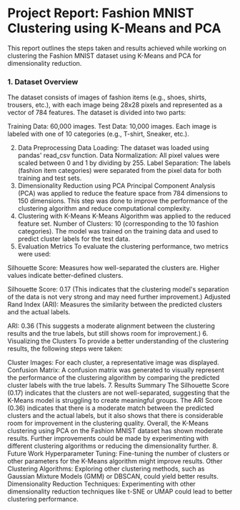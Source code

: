 # Project Report: Fashion MNIST Clustering using K-Means and PCA

This report outlines the steps taken and results achieved while working on clustering the Fashion MNIST dataset using K-Means and PCA for dimensionality reduction.

### 1. Dataset Overview

The dataset consists of images of fashion items (e.g., shoes, shirts, trousers, etc.), with each image being 28x28 pixels and represented as a vector of 784 features. The dataset is divided into two parts:

Training Data: 60,000 images.
Test Data: 10,000 images.
Each image is labeled with one of 10 categories (e.g., T-shirt, Sneaker, etc.).

2. Data Preprocessing
Data Loading: The dataset was loaded using pandas' read_csv function.
Data Normalization: All pixel values were scaled between 0 and 1 by dividing by 255.
Label Separation: The labels (fashion item categories) were separated from the pixel data for both training and test sets.
3. Dimensionality Reduction using PCA
Principal Component Analysis (PCA) was applied to reduce the feature space from 784 dimensions to 150 dimensions. This step was done to improve the performance of the clustering algorithm and reduce computational complexity.
4. Clustering with K-Means
K-Means Algorithm was applied to the reduced feature set.
Number of Clusters: 10 (corresponding to the 10 fashion categories).
The model was trained on the training data and used to predict cluster labels for the test data.
5. Evaluation Metrics
To evaluate the clustering performance, two metrics were used:

Silhouette Score: Measures how well-separated the clusters are. Higher values indicate better-defined clusters.

Silhouette Score: 0.17 (This indicates that the clustering model's separation of the data is not very strong and may need further improvement.)
Adjusted Rand Index (ARI): Measures the similarity between the predicted clusters and the actual labels.

ARI: 0.36 (This suggests a moderate alignment between the clustering results and the true labels, but still shows room for improvement.)
6. Visualizing the Clusters
To provide a better understanding of the clustering results, the following steps were taken:

Cluster Images: For each cluster, a representative image was displayed.
Confusion Matrix: A confusion matrix was generated to visually represent the performance of the clustering algorithm by comparing the predicted cluster labels with the true labels.
7. Results Summary
The Silhouette Score (0.17) indicates that the clusters are not well-separated, suggesting that the K-Means model is struggling to create meaningful groups.
The ARI Score (0.36) indicates that there is a moderate match between the predicted clusters and the actual labels, but it also shows that there is considerable room for improvement in the clustering quality.
Overall, the K-Means clustering using PCA on the Fashion MNIST dataset has shown moderate results. Further improvements could be made by experimenting with different clustering algorithms or reducing the dimensionality further.
8. Future Work
Hyperparameter Tuning: Fine-tuning the number of clusters or other parameters for the K-Means algorithm might improve results.
Other Clustering Algorithms: Exploring other clustering methods, such as Gaussian Mixture Models (GMM) or DBSCAN, could yield better results.
Dimensionality Reduction Techniques: Experimenting with other dimensionality reduction techniques like t-SNE or UMAP could lead to better clustering performance.
